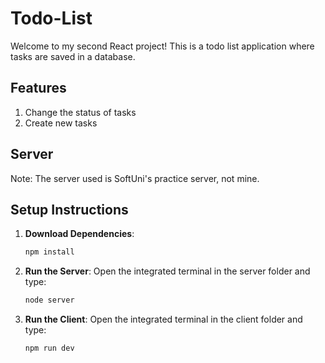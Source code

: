 # Todo-List

Welcome to my second React project! This is a todo list application where tasks are saved in a database. 

## Features
1. Change the status of tasks
2. Create new tasks

## Server
Note: The server used is SoftUni's practice server, not mine.

## Setup Instructions

1. **Download Dependencies**:
    ```bash
    npm install
    ```

2. **Run the Server**:
    Open the integrated terminal in the server folder and type:
    ```bash
    node server
    ```

3. **Run the Client**:
    Open the integrated terminal in the client folder and type:
    ```bash
    npm run dev
    ```